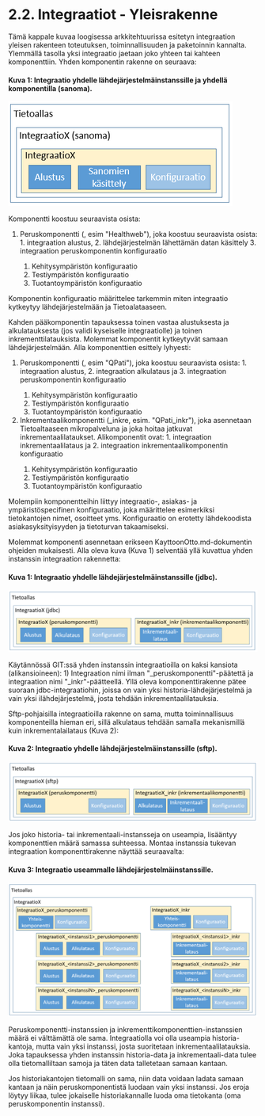 # 2.2. Integraatiot - Yleisrakenne
Tämä kappale kuvaa loogisessa arkkitehtuurissa esitetyn integraation yleisen rakenteen toteutuksen, toiminnallisuuden ja paketoinnin kannalta. Ylemmällä tasolla yksi integraatio jaetaan joko yhteen tai  kahteen komponenttiin. 
Yhden komponentin rakenne on seuraava:

#### Kuva 1: Integraatio yhdelle lähdejärjestelmäinstanssille ja yhdellä komponentilla (sanoma).
![Integraatiokomponentit yhdellä instanssilla](images/Integraatio_Yleisrakenne_1_Instanssi_sanoma.png)

Komponentti koostuu seuraavista osista:
  1. Peruskomponentti (<Integraation nimi>, esim "Healthweb"), joka koostuu seuraavista osista: 
    1. integraation alustus, 
    2. lähdejärjestelmän lähettämän datan käsittely
    3. integraation peruskomponentin konfiguraatio
      1. Kehitysympäristön konfiguraatio
      2. Testiympäristön konfiguraatio
      3. Tuotantoympäristön konfiguraatio

Komponentin konfiguraatio määrittelee tarkemmin miten integraatio kytkeytyy lähdejärjestelmään ja Tietoalataaseen.

Kahden pääkomponentin tapauksessa toinen vastaa alustuksesta ja alkulatauksesta (jos validi kyseiselle integraatiolle) ja toinen inkrementtilatauksista. Molemmat komponentit kytkeytyvät samaan lähdejärjestelmään. Alla komponenttien esittely lyhyesti:

  1. Peruskomponentti (<Integraation nimi>, esim "QPati"), joka koostuu seuraavista osista: 
    1. integraation alustus, 
    2. integraation alkulataus ja
    3. integraation peruskomponentin konfiguraatio
      1. Kehitysympäristön konfiguraatio
      2. Testiympäristön konfiguraatio
      3. Tuotantoympäristön konfiguraatio
  2. Inkrementaalikomponentti (<Integraation nimi>_inkre, esim. "QPati_inkr"), joka asennetaan Tietoaltaaseen mikropalveluna ja joka hoitaa jatkuvat inkrementaalilataukset. Alikomponentit ovat:
    1. integraation inkrementaalilataus ja 
    2. integraation inkrementaalikomponentin konfiguraatio
      1. Kehitysympäristön konfiguraatio
      2. Testiympäristön konfiguraatio
      3. Tuotantoympäristön konfiguraatio

Molempiin komponentteihin liittyy integraatio-, asiakas- ja ympäristöspecifinen konfiguraatio, joka määrittelee esimerkiksi tietokantojen nimet, osoitteet yms. Konfiguraatio on erotetty lähdekoodista asiakasyksityisyyden ja tietoturvan takaamiseksi.

Molemmat komponenti asennetaan erikseen KayttoonOtto.md-dokumentin ohjeiden mukaisesti. Alla oleva kuva (Kuva 1) selventää yllä kuvattua yhden instanssin integraation rakennetta:

#### Kuva 1: Integraatio yhdelle lähdejärjestelmäinstanssille (jdbc).
![Integraatiokomponentit yhdellä instanssilla](images/Integraatio_Yleisrakenne_1_Instanssi.png)

Käytännössä GIT:ssä yhden instanssin integraatioilla on kaksi kansiota (alikansioineen): 1) Integraation nimi ilman "_peruskomponentti"-päätettä ja integraation nimi "_inkr"-päätteellä.
Yllä oleva komponenttirakenne pätee suoraan  jdbc-integraatiohin, joissa on vain yksi historia-lähdejärjestelmä ja vain yksi ilähdejärjestelmä, josta tehdään inkrementaalilatauksia. 

Sftp-pohjaisilla integraatioilla rakenne on sama, mutta toiminnallisuus komponenteilla hieman eri, sillä alkulataus tehdään samalla mekanismillä kuin inkrementalailataus (Kuva 2):

#### Kuva 2: Integraatio yhdelle lähdejärjestelmäinstanssille (sftp).
![Integraatiokomponentit yhdellä instanssilla](images/Integraatio_Yleisrakenne_1_Instanssi_sftp.png)
 
Jos joko historia- tai inkrementaali-instansseja on useampia, lisääntyy komponenttien määrä samassa suhteessa. Montaa instanssia tukevan integraation komponenttirakenne näyttää seuraavalta:

#### Kuva 3: Integraatio useammalle lähdejärjestelmäinstanssille.
![Integraatiokomponenti useammalla instanssilla](images/Integraatio_Yleisrakenne_N_Instanssia.png)

Peruskomponentti-instanssien ja inkrementtikomponenttien-instanssien määrä ei välttämättä ole sama. Integraatiolla voi olla useampia historia-kantoja, mutta vain yksi instanssi, josta suoritetaan inkrementaalilatauksia. Joka tapauksessa yhden instanssin historia-data ja inkrementaali-data tulee olla tietomalliltaan samoja ja täten data talletetaan samaan kantaan. 

Jos historiakantojen tietomalli on sama, niin data voidaan ladata samaan kantaan ja näin peruskomponentistä luodaan vain yksi instanssi. Jos eroja löytyy liikaa, tulee jokaiselle historiakannalle luoda oma tietokanta (oma peruskomponentin instanssi).
